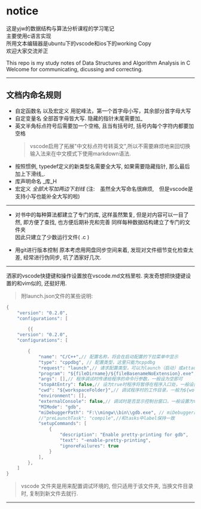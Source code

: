 # notice
这是yjw的数据结构与算法分析课程的学习笔记 <br>
主要使用c语言实现 <br>
所用文本编辑器是ubuntu下的vscode和ios下的working Copy <br>
欢迎大家交流斧正

This repo is my study notes of Data Structures and Algorithm Analysis in C <br>
Welcome for communicating, dicussing and correcting.

***

## 文档内命名规则
* 自定函数名 以及宏定义 用驼峰法，第一个首字母小写，其余部分首字母大写
* 自定变量名 全部首字母皆大写. 隐藏的指针末尾需要加_
* 英文半角标点符号后需要加一个空格, 且当有括号时, 括号内每个字符内都要加空格
    >vscode启用了拓展"中文标点符号转英文",所以不需要麻烦地来回切换输入法来在中文模式下使用markdown语法.
* 按照惯例, typedef定义的新类型名需要全大写, 如果需要隐藏指针, 那么最后加上下滑线_.
* 库声明命名  _库_H
* 宏定义 _全部大写加两边下划线_
    (注:　虽然全大写命名很麻烦,　但是vscode是支持小写也能补全大写的啦)
    
***

* 对书中的每种算法都建立了专门的库, 这样虽然繁复, 但是对内容可以一目了然, 即方便了查找, 也方便后期补充和完善
同样每种数据结构建立了专门的文件夹 <br>
因此只建立了少数运行文件( .c )

* 用git进行版本控制
原本考虑用网盘同步空间来着, 发现对文件细节变化检查太差, 经常进行伪同步, 坑了洒家好几次.

***
洒家的vscode快捷键和操作设置放在vscode.md文档里啦.
突发奇想把快捷键设置的和vim似的, 还挺好用.

>附launch.json文件的某些说明: 
```c
{
    "version": "0.2.0",
    "configurations": [

        {{
    "version": "0.2.0",
    "configurations": [

        {
            "name": "C/C++",// 配置名称，将会在启动配置的下拉菜单中显示  
            "type": "cppdbg", // 配置类型，这里只能为cppdbg  
            "request": "launch",// 请求配置类型，可以为launch（启动）或attach（附加）  
            "program": "${fileDirname}/${fileBasenameNoExtension}.exe",// 将要进行调试的程序的路径  
            "args": [],// 程序调试时传递给程序的命令行参数，一般设为空即可 
            "stopAtEntry": false,// 设为true时程序将暂停在程序入口处，一般设置为false  
            "cwd": "${workspaceFolder}",// 调试程序时的工作目录，一般为${workspaceFolder}即代码所在目录  
            "environment": [],
            "externalConsole": false,// 调试时是否显示控制台窗口，一般设置为true显示控制台  
            "MIMode": "gdb",
            "miDebuggerPath": "F:\\mingw\\bin\\gdb.exe", // miDebugger的路径，注意这里要与MinGw的路径对应  
            //"preLaunchTask": "compile",//和tasks中label保持一致
            "setupCommands": [
                {
                    "description": "Enable pretty-printing for gdb",
                    "text": "-enable-pretty-printing",
                    "ignoreFailures": true
                }
            ],
        },
    ]
}
```

> vscode 文件夹是用来配置调试环境的, 但只适用于该文件夹, 当换文件目录时, 复制到新文件去就行.

***

